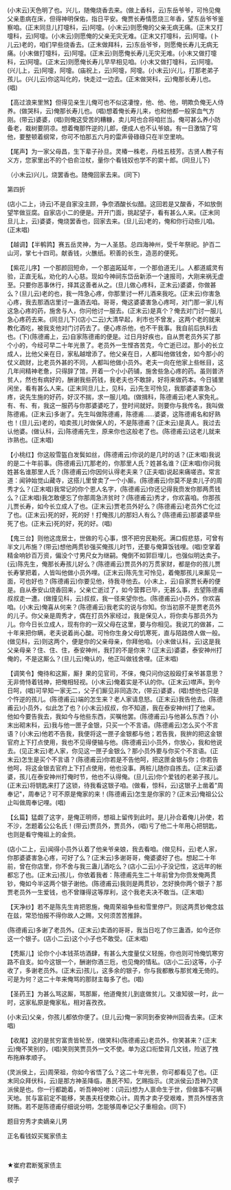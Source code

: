 <!-- { "loadSidebar": true } -->
(小末云)天色明了也。兴儿，随俺烧香去来。(做上香科，云)东岳爷爷，可怜见俺父亲患病在床，但得神明保佑，指日平安。俺贾长寿情愿烧三年香，望东岳爷爷鉴察咱。(正末同旦儿打嚏科，云)阿嚏。(小末云)则愿俺的父亲无病无痛。(正末又打嚏科，云)阿嚏。(小末云)则愿俺的父亲无灾无难。(正末又打嚏科，云)阿嚏。(卜儿云)老的，咱们早些烧香去。(正末做拜科，云)东岳爷爷，则愿俺长寿儿无病无痛。(小末做打嚏科，云)阿嚏。(正末云)则愿俺长寿儿无灾无难。(小末又做打嚏科，云)阿嚏。(正末云)则愿俺长寿儿早早相见咱。(小末又做打嚏科，云)阿嚏。(兴儿上，云)阿嚏，阿嚏。(庙祝上，云)阿嚏，阿嚏。(小末云)兴儿，打那老弟子孩儿。(兴儿云)你这叫化的，快走过一边去。(正末做哭科，云)俺那长寿儿也。(唱)

【高过浪来里煞】但得见亲生儿俺可也不似这凄惶，他、他、他，明欺负俺无人侍养。(做哭科，云)俺那长寿儿也。(唱)想着俺长寿儿来，也和他都一般家血气方刚。(带云)婆婆，(唱)则俺这受苦的糟糠，卖儿呵也合将咱拦当。俺可甚么养小防备老，栽树要阴凉。想着俺那忤逆的儿郎，便成人也不认爷娘。有一日激恼了穹他，要整顿着纲常，你可不怕那五六月的雷声骨碌碌只在半空里响。

【尾声】为一家父母昌，生下辈子孙旦。灵椿一株老，丹桂五枝芳。古贤人教子有义方，您家里出不的个伯俞泣杖，量你个看钱奴也学不的窦十郎。(同旦儿下)

（小末云)兴儿，烧罢香也。随俺回家去来。(同下)


第四折

(店小二上，诗云)不是自家没主顾，争奈酒酸长似醋。这回若是又酸香，不如放倒望竿做豆腐。自家店小二的便是。开开门面，挑起望子，看有甚么人来。(正末同旦儿上，云)婆婆，俺烧罢香也，回家去来。(旦儿云)老的，俺和你行动些儿咱。(正末唱)

【越调】【半鹌鹑】赛五岳灵神，为一人圣慈。总四海神州，受千年祭祀。护百二山河，掌七十四司。献香钱，火醮纸。积善的长生，造恶的便死。

【紫花儿序】一个那颜回短命，一个那盗跖延年，一个那伯道无儿。人都道威灵有验，正直无私，劝化的人心慈。现如今神祠东岱岳新添一个速报司，大刚来祸无虚至。只要你恶事休行，择其这善者从之。(旦儿做心疼科，正末云)婆婆，你做甚么？(旦儿云)老的也，我一阵急心疼，你那里讨一杯儿酒来我吃。(正末云)你害急心疼，我去那酒店里讨一蛊酒去咱。哥哥，俺这婆婆害急心疼呵，对门那一家儿有这急心疼的药，施舍与人，你问他讨一服去。(正末云)是真个？俺去对门讨一服儿急心疼药去来。(同旦儿下)(店小二云)大清早起，利市也不曾发，这两个老的就来教化酒吃，被我支他对门讨药去了。便心疼杀他，也不干我事。我自前后执料去也。(下)(陈德甫上，云)自家陈德甫的便是。过日月好疾也，自从贾老员外买了那个小的，今经可早二十年光景了。老员外一生悭吝苦克，今亡逝已过。那小的长立成人，比他父亲在日，家私越增添了。他父亲在日，人都叫他做钱舍，如今那小的仗义疏财，比老员外甚的不同，人都叫他做小员外。老夫一向在他家上些帐目，这几年间精神老惫，只得辞了馆，开着一个小小药铺，施舍些急心疼的药。虽则普济贫人，然也有病好的，酬谢我些药钱，我老夫也不敢辞，好将来做药本。今日铺里闲坐，看有甚么人来。(正末同旦儿上，见科，云)先生可怜见，我那婆婆害急心疼，说先生施的好药，好汉不揣，求一服儿咱。(做揖科，陈德甫云)老人家免礼。有、有、有，我这一服药与你那婆婆吃了，登时间就好。则要你与我传名，我叫做陈德甫。(正末云)多谢了。先生叫做陈德甫，陈德甫……婆婆，这陈德甫名和好熟也！(旦儿云)老的，咱卖孩儿时做保人的，不是陈德甫？(正末云)是真人。我过去认他婆。(做认科，云)陈德甫先生，原来你也这般老了也。(陈德甫云)这老儿就来诈熟也。(正末唱)

【小桃红】你这般雪盔白发鬓如丝，(陈德甫云)你说的是几时的话？(正末唱)我说的是二十年前事。(陈德甫云)兀那老的，你那里人氏？姓甚名谁？(正末唱)你问我姓甚名谁那里人氏？(陈德甫云)你因何认得老夫来？(正夫唱)说起来痛嗟咨。常言道：闻钟始觉山藏寺，这搭儿里曾卖了一个小厮。(陈德甫云)你莫不是卖儿子的周秀才么？(正末唱)我常记的你个恩人名字，(陈德甫云)你还记得我赍发你那两贯钱么？(正末唱)我怎敢便忘了你那周急济贫时？(陈德甫云)秀才，你欢喜咱。你那孩儿贾长寿，如今长立成人了也。(正末云)贾老员外好么？(陈德甫云)老员外亡化过了也。(正末云)死的好，死的好！打俺孩儿的那妇人有么？(陈德甫云)那婆婆早些死了也。(正末云)死的好，死的好。(唱)

【鬼三台】则他这庞居士，世做的亏心事，恨不把穷民勒死。满口假悲慈，可曾有半文儿布施？(带云)想他两贯钞强买俺孩儿时节，还要与俺算饭钱哩。(唱)空掌着精金响钞百万资，偏没个寸男尺女为继嗣。俺倒不如郭巨埋儿，也强似明达卖子。(云)陈先生，俺那长寿孩儿好么？(陈德甫云)贾员外的万贯家财，都是你的孩儿贾长寿掌把着，人皆叫他做小员外哩。(正末云)陈先生可怜见，着俺那孩儿来厮见一面，可也好也？(陈德甫云)你要见他，待我寻他去。(小末上，云)自家贾长寿的便是。自从泰安山烧香回来，父亲亡逝过了，如今营葬已毕，无甚么事，去望陈德甫叔叔走一遭。(做撞见科，云)叔叔，我一径来望你也。(陈德甫云)小员外，你欢喜咱。(小末云)俺喜从何来？(陈德甫云)我老实的说与你知。你当初原不是贾老员外的儿子。你父亲是周秀才，偶在打员外家经过，我是保见人，将你卖与那员外为儿。你今日长立成人，现有你的一双父母在这里，要与你相见。我说兀的做甚，二十年来把你瞒，老夫说着尚心酸。可怜你生身父母饥寒死，直与陌路傍人做一般。(做见科，云)则这两个，便是你的父亲母亲，你拜他咱。(小末做认科，云)这是我父亲母亲？住、住、住，泰安神州，我打的不是你来？(正末云)婆婆，泰安神州打俺的，不是这厮么？(旦儿云)俺认的，他正叫做钱舍哩。(正末唱)

【调笑令】俺待和这厮，厮扌果的见官司，不俫，俺只问你这般殴打亲爷甚意思？无非倚恃着钱神，把俺相轻视。(小末云)俺着实是不认的你。(正末云)噤声。到今日呵，(唱)可早知一家无二，父子们厮见非同造次，(带云)婆婆，(唱)想他也只是个忤逆的孩儿。(陈德甫云)端的怎生来？老人家请息怒。(正末云)我告他去。(陈德甫云)小员外，似此怎了也？(小末云)叔叔，你不知道，我在泰安神州打了他来。他如今要告我去，我如今与他些东西，买嘱他罢。(陈德甫云)与他甚么东西？(小末出砌末科，云)我与他一匣子金银，只买一个不言语。(陈德甫云)怎么买个不言语？(小末云)他若不告我，我便将这一匣子金银都与他；若告我，我拚的把这金银官府上下打点使用，我也不见得便输与他。(陈德甫云)小员外，你放心，我和他说去。(见正末云)老人家，你见这一匣子金银么？那小员外要与你买个不言语。(正末云)怎生是买个不言语？(陈德甫云)你若是不告他呵，把这匣金银与你；你若告他呵，将这金银去官府上下打点使用，他也没事。两桩儿随你自拣去。(正末云)婆婆，孩儿在泰安神州打俺时节，他也不认得俺。(旦儿云)你个爱钱的老弟子孩儿。(正末云)将钥匙来打了这锁，待我看这银子咱。(做看，惊科，云)这银子上凿着"周奉记"，周奉记？可不原是俺家的来！(陈德甫云)怎生是你家的？(正末云)俺祖公公止叫做周奉记哩。(唱)

【幺篇】猛觑了这字，是俺正明师，想祖上留传到此时。是儿孙合着俺儿孙使，若不沙，怎题着公公名氏！(带云)贾员外，贾员外，(唱)亏了他二十年用心把钥匙，也则是看守俺祖上的金赀。

(店小二上，云)闻得小员外认着了他亲爷亲娘，我去看咱。(做见科，云)老人家，你那婆婆害急心疼，可好了么？(正末云)多谢哥哥，俺婆婆好了也。想起二十年前，曾在你店里，你不舍与我三蛊儿酒吃么？(店小二云)小子没记性，这远年的帐都忘了也。(正末云)孩儿，你依着我者：陈德甫先生二十年前曾为你赍发俺两贯钞，俺如今半这两个银子谢他。(陈德甫云)我则是两贯钞，怎好换你两个银子？那贾老员外一生爱钱，也不曾赚得这等厚利，这个我老夫决不敢当。(正末唱)

【天净纱】若不是陈先生肯把恩施，俺周荣祖争些和雪里停尸。则这两贯钞俺念兹在兹，常恐怕报不得你故人之赐，又何须苦苦推辞。

(陈德甫云)多谢了老员外。(正末云)卖酒的哥哥，我当日吃了你三蛊酒，如今还你这一个银子。(店小二云)这个小子也不敢受。(正末唱)

【秃厮儿】论你个小本钱茶坊酒肆，有甚么大度量仗义轻施，你也则可怜俺饥寒穷路不自支。如今这银一个，酬谢你酒三卮，也见俺的情私。(店小二云)这等，小子收了，多谢老员外。(正末云)孩儿，这多余的银子，你与我都散与那贫难无倚的。可是为何？这二十年来俺骂的那财主每多了也。(唱)

【圣药王】为甚么骂这厮，骂那厮，他道俺贫儿到底做贫儿。又谁知彼一时，此一时，这家私原是俺家私，相对喜孜孜。

(小末云)父亲，你孩儿都依你便了。(旦儿云)俺一家同到泰安神州回香去来。(正末唱)

【收尾】这的是贫穷富贵皆轮至，(做笑科)(陈德甫云)老员外，你笑甚来？(正末云)俺不笑别的，(唱)笑则笑贾员外一文不使。单为这口衔垫背几文钱，险送了拽布拖麻孝顺子。

(灵派侯上，云)周荣祖，你如今省悟了么？这二十年光景，你可都看见了也。(正末同众拜伏科，云)是那方神圣降临，愚民不知，乞赐指示。(灵派侯云)吾神乃灵派侯是也。你一行都跪着，听吾神吩咐：(词云)想为人禀命生于世，但做事不可瞒天地。贫与富前定不能移，笑愚夫枉使欺心计。周秀才卖子受艰难，贾员外悭吝贪财贿。若不是陈德甫仔细说分明，怎能够周奉记父子重相会。(同下)

题目穷秀才卖嫡亲儿男

正名看钱奴买冤家债主


　
　



★崔府君断冤家债主

楔子

